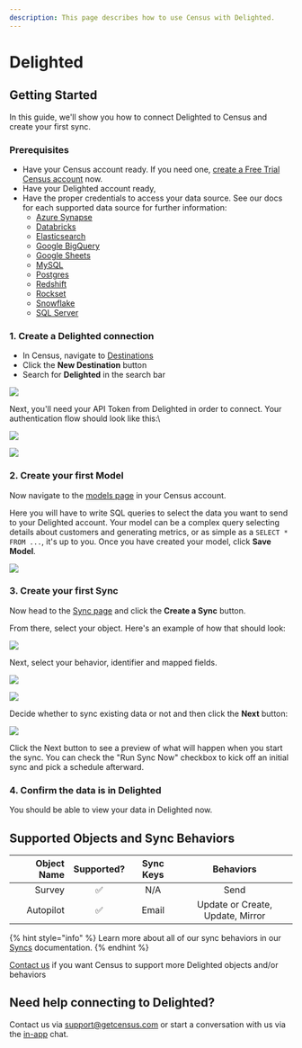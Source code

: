 ```yaml
---
description: This page describes how to use Census with Delighted.
---
```


# Delighted

## Getting Started

In this guide, we'll show you how to connect Delighted to Census and create your first sync.

### Prerequisites

* Have your Census account ready. If you need one, [create a Free Trial Census account](https://app.getcensus.com/) now.
* Have your Delighted account ready,
* Have the proper credentials to access your data source. See our docs for each supported data source for further information:
  * [Azure Synapse](../sources/azure-synapse.md)
  * [Databricks](https://docs.getcensus.com/sources/databricks)
  * [Elasticsearch](https://docs.getcensus.com/sources/elasticsearch)
  * [Google BigQuery](https://docs.getcensus.com/sources/google-bigquery)
  * [Google Sheets](https://docs.getcensus.com/sources/google-sheets)
  * [MySQL](https://docs.getcensus.com/sources/mysql)
  * [Postgres](https://docs.getcensus.com/sources/postgres)
  * [Redshift](https://docs.getcensus.com/sources/redshift)
  * [Rockset](https://docs.getcensus.com/sources/rockset)
  * [Snowflake](https://docs.getcensus.com/sources/snowflake)
  * [SQL Server](https://docs.getcensus.com/sources/sql-server)

### 1. Create a Delighted connection

* In Census, navigate to [Destinations](https://app.getcensus.com/destinations)
* Click the **New Destination** button
* Search for **Delighted** in the search bar

![](<../.gitbook/assets/Screen Shot 2022-03-31 at 6.13.13 PM.png>)

Next, you'll need your API Token from Delighted in order to connect. Your authentication flow should look like this:\\

![](<../.gitbook/assets/Screen Shot 2022-03-31 at 6.22.48 PM.png>)

![](<../.gitbook/assets/Screen Shot 2022-03-31 at 6.23.57 PM.png>)

### 2. Create your first Model

Now navigate to the [models page](https://app.getcensus.com/models) in your Census account.

Here you will have to write SQL queries to select the data you want to send to your Delighted account. Your model can be a complex query selecting details about customers and generating metrics, or as simple as a `SELECT * FROM ...`, it's up to you. Once you have created your model, click **Save Model**.

![](<../.gitbook/assets/Screen Shot 2022-03-31 at 6.35.16 PM.png>)

### 3. Create your first Sync

Now head to the [Sync page](https://app.getcensus.com/syncs) and click the **Create a Sync** button.

From there, select your object. Here's an example of how that should look:

![](<../.gitbook/assets/Screen Shot 2022-03-31 at 7.15.52 PM.png>)

Next, select your behavior, identifier and mapped fields.

![](<../.gitbook/assets/Screen Shot 2022-03-31 at 7.16.05 PM.png>)

![](<../.gitbook/assets/Screen Shot 2022-03-31 at 7.16.31 PM.png>)

Decide whether to sync existing data or not and then click the **Next** button:

![](<../.gitbook/assets/Screen Shot 2022-03-31 at 7.16.48 PM.png>)

Click the Next button to see a preview of what will happen when you start the sync. You can check the "Run Sync Now" checkbox to kick off an initial sync and pick a schedule afterward.

### 4. Confirm the data is in Delighted

You should be able to view your data in Delighted now.

## Supported Objects and Sync Behaviors <a href="#supported-objects-and-sync-behaviors" id="supported-objects-and-sync-behaviors"></a>

| **Object Name** | **Supported?** | **Sync Keys** |           **Behaviors**          |
| --------------: | :------------: | :-----------: | :------------------------------: |
|          Survey |        ✅       |      N/A      |               Send               |
|       Autopilot |        ✅       |     Email     | Update or Create, Update, Mirror |

{% hint style="info" %}
Learn more about all of our sync behaviors in our [Syncs](../basics/core-concept#sync-behaviors) documentation.
{% endhint %}

[Contact us](mailto:support@getcensus.com) if you want Census to support more Delighted objects and/or behaviors

## Need help connecting to Delighted?

Contact us via support@getcensus.com or start a conversation with us via the [in-app](https://app.getcensus.com/) chat.
